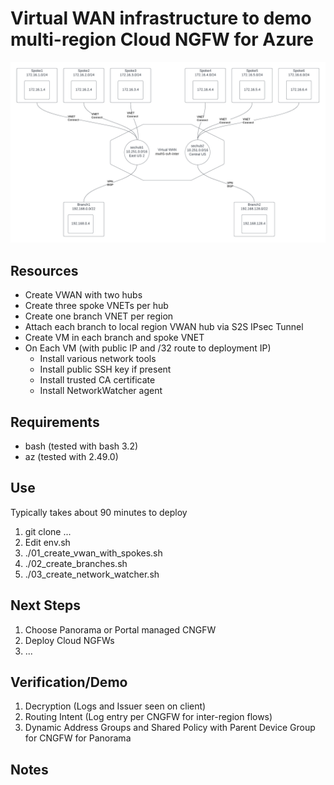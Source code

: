 # Virtual WAN infrastructure to demo multi-region Cloud NGFW for Azure

![alt diagram](media/diagram.png)

## Resources 
- Create VWAN with two hubs
- Create three spoke VNETs per hub
- Create one branch VNET per region
- Attach each branch to local region VWAN hub via S2S IPsec Tunnel
- Create VM in each branch and spoke VNET
- On Each VM (with public IP and /32 route to deployment IP)
	- Install various network tools
	- Install public SSH key if present
	- Install trusted CA certificate
	- Install NetworkWatcher agent

## Requirements
- bash (tested with bash 3.2)
- az (tested with 2.49.0)

## Use
Typically takes about 90 minutes to deploy
1. git clone ...
2. Edit env.sh
3. ./01_create_vwan_with_spokes.sh
4. ./02_create_branches.sh
5. ./03_create_network_watcher.sh

## Next Steps
1. Choose Panorama or Portal managed CNGFW
2. Deploy Cloud NGFWs
3. ...

## Verification/Demo
1. Decryption (Logs and Issuer seen on client)
2. Routing Intent (Log entry per CNGFW for inter-region flows)
3. Dynamic Address Groups and Shared Policy with Parent Device Group for CNGFW for Panorama

## Notes

